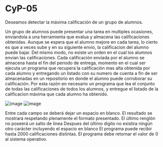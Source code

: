 # CyP-05
Deseamos detectar la máxima calificación de un grupo de alumnos.

Un grupo de alumnos puede presentar una tarea en multiples ocasiones, enviandola a una herramienta que
evalua y almacena las calificaciones obtenidas. Aunque se espera que el alumno mejore en cada tarea, lo cierto
es que a veces sube y en su siguiente envio, la calificacion del alumno puede bajar.
Del mismo modo, no existe un orden en el cual los alumnos envian las calificaciones. Cada calificación
enviada por el alumno se almacena hasta el fin del periodo de entrega, momento en el cual ser ejecuta un
programa que recupera la calificación mas alta obtenida por cada alumno y entregando un listado con su
numero de cuenta a fin de ser almacenadas en un repositorio en donde el alumno puede corroborar su
calificación.
Por esta razón en necesario un programa que lea el conjunto de todas las calificaciones de todos los alumnos, y
entregue el listado de la calificacion máxima que cada alumno ha obtenido.

![image](https://user-images.githubusercontent.com/90359568/146662996-37310754-4c30-4e6f-bcce-a8e02da99b19.png)
![image](https://user-images.githubusercontent.com/90359568/146663005-c11e1076-c11c-4b38-b604-0fbf81731b18.png)

Entre cada campo se deberá dejar un espacio en blanco.
El resultado se mostrará respetando plenamente el formato presentado.
El último renglón no poseerá un salto de línea
Despues del ùltimo digito no existira ningún otro carácter incluyendo el espacio en blanco
El programa puede recibir hasta 2000 calificaciones distintas.
El programa debe retornar el valor de 0 al sistema operativo.
